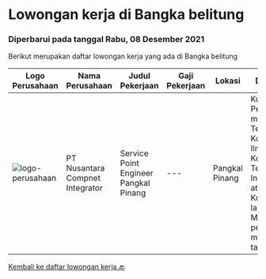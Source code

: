 
  # Lowongan kerja di Bangka belitung

  ### Diperbarui pada tanggal Rabu, 08 Desember 2021

  Berikut merupakan daftar lowongan kerja yang ada di Bangka belitung

  |Logo Perusahaan | Nama Perusahaan | Judul Pekerjaan | Gaji Pekerjaan | Lokasi | Deskripsi | Tanggal diunggah | Pranala |
  | -------------- | --------------- | --------------- | --------- | --------- | -------------- | ------- | ----------- |
  |![logo-perusahaan](https://image-service-cdn.seek.com.au/faf1379cb2f8ff5c87162dc20c60c0d2f63dba1c/ee4dce1061f3f616224767ad58cb2fc751b8d2dc)|PT Nusantara Compnet Integrator|Service Point Engineer Pangkal Pinang|---|Pangkal Pinang|Kualifikasi: Pendidikan minimal S1 Teknik Komputer, Ilmu Komputer, Teknik Informatika atau Ilmu Komputer lainnya. Memiliki pengalaman minimal 1 tahun,...|Selasa, 07 Desember 2021|https://www.jobstreet.co.id/id/job/service-point-engineer-pangkal-pinang-3713919?token=0~f2d27df2-e1c9-46ad-a488-c808a16f4086&sectionRank=1&jobId=jobstreet-id-job-3713919|


  [Kembali ke daftar lowongan kerja 🔙](../README.md#daftar-lowongan-kerja)
  